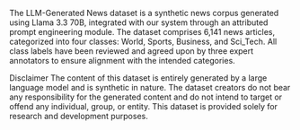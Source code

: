 The LLM-Generated News dataset is a synthetic news corpus generated using Llama 3.3 70B, integrated with our system through an attributed prompt engineering module. The dataset comprises 6,141 news articles, categorized into four classes: World, Sports, Business, and Sci_Tech.
All class labels have been reviewed and agreed upon by three expert annotators to ensure alignment with the intended categories.

Disclaimer
The content of this dataset is entirely generated by a large language model and is synthetic in nature. The dataset creators do not bear any responsibility for the generated content and do not intend to target or offend any individual, group, or entity. This dataset is provided solely for research and development purposes.
